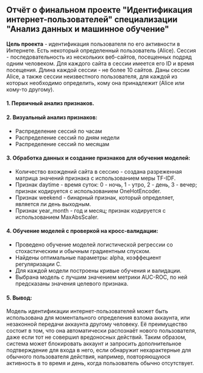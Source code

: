 Отчёт о финальном проекте "Идентификация интернет-пользователей" специализации "Анализ данных и машинное обучение"
-----------------------------------
**Цель проекта** - идентификация пользователя по его активности в Интернете. Есть некоторый определенный пользователь (Alice).
Сессия - последовательность из нескольких веб-сайтов, посещенных подряд одним человеком. Для каждого сайта в сессии имеется его ID и время посещения. 
Длина каждой сессии - не более 10 сайтов.
Даны сессии Alice, а также сессии неизвестного пользователя, для каждой из которых необходимо определить, 
кому она принадлежит (Alice или кому-то другому).
#### 1. Первичный анализ признаков. 
#### 2. Визуальный анализ признаков: 
  * Распределение сессий по часам 
  * Распределение сессий по дням недели
  * Распределение сессий по месяцам
#### 3. Обработка данных и создание признаков для обучения моделей:
* Количество вхождений сайта в сессию - создана разреженная матрица значений признака с использованием меры TF-IDF.
* Признак daytime - время суток: 0 - ночь, 1 - утро, 2 - день, 3 - вечер; признак кодируется с использованием OneHotEncoder.
* Признак weekend - бинарный признак, который определяет, является ли день выходным. 
* Признак year_month - год и месяц; признак кодируется с использованием MaxAbsScaler.
#### 4. Обучение моделей с проверкой на кросс-валидации:
* Проведено обучение моделей логистической регрессии со стохастическим и обычным градиентным спуском.
* Найдены оптимальные параметры: alpha, коэффециент регуляризации C.
* Для каждой модели построены кривые обучения и валидации. 
* Выбрана модель с лучшим значением метрики AUC-ROC, по ней предсказаны значения целевого признака.
#### 5. Вывод:
Модель идентификации интернет-пользователей может быть использована для моментального определения взлома аккаунта, или незаконной передачи аккаунта другому человеку. Её преимущество состоит в том, что она автоматически распознаёт нового пользователя, даже если тот не совершил вредоносных действий. Таким образом, система может блокировать аккаунт и запросить дополнительное подтверждение для входа в него, если обнаружит нехарактерные для обычного пользователя действия, например, повторяющуюся активность в то время и день, когда пользователь обычно отсутствует.
